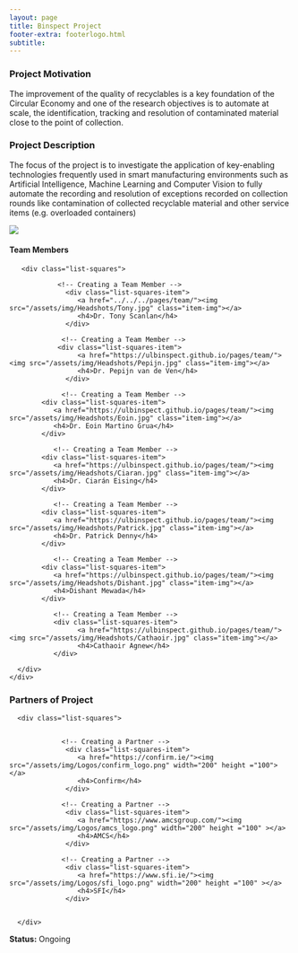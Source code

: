 ```yaml
---
layout: page
title: Binspect Project
footer-extra: footerlogo.html
subtitle: 
---
```



### Project Motivation
The improvement of the quality of recyclables is a key foundation of the Circular Economy and one of the research objectives is to automate at scale, the identification, tracking and resolution of contaminated material close to the point of collection.

### Project Description
The focus of the project is to investigate the application of key-enabling technologies frequently used in smart manufacturing environments such as Artificial Intelligence, Machine Learning and Computer Vision to fully automate the recording and resolution of exceptions recorded on collection rounds like contamination of collected recyclable material and other service items (e.g. overloaded containers)


<img src="/assets/img/ob_Det_place.png" class="center">



#### Team Members 


<div class="container-fluid">
   
   <div class="row">
                 
       <div class="list-squares">
          
                <!-- Creating a Team Member -->
                  <div class="list-squares-item">
                     <a href="../../../pages/team/"><img src="/assets/img/Headshots/Tony.jpg" class="item-img"></a>
                     <h4>Dr. Tony Scanlan</h4>
                  </div>
          
                 <!-- Creating a Team Member -->
               	<div class="list-squares-item">
                     <a href="https://ulbinspect.github.io/pages/team/"><img src="/assets/img/Headshots/Pepijn.jpg" class="item-img"></a>
                     <h4>Dr. Pepijn van de Ven</h4>
                  </div>
    
                 <!-- Creating a Team Member -->
            <div class="list-squares-item">
               <a href="https://ulbinspect.github.io/pages/team/"><img src="/assets/img/Headshots/Eoin.jpg" class="item-img"></a>
               <h4>Dr. Eoin Martino Grua</h4>
            </div>
                
               <!-- Creating a Team Member -->
            <div class="list-squares-item">
               <a href="https://ulbinspect.github.io/pages/team/"><img src="/assets/img/Headshots/Ciaran.jpg" class="item-img"></a>
               <h4>Dr. Ciarán Eising</h4>
            </div>
      
               <!-- Creating a Team Member -->
            <div class="list-squares-item">
               <a href="https://ulbinspect.github.io/pages/team/"><img src="/assets/img/Headshots/Patrick.jpg" class="item-img"></a>
               <h4>Dr. Patrick Denny</h4>
            </div>
                                  
               <!-- Creating a Team Member -->
            <div class="list-squares-item">
               <a href="https://ulbinspect.github.io/pages/team/"><img src="/assets/img/Headshots/Dishant.jpg" class="item-img"></a>
               <h4>Dishant Mewada</h4>
            </div>
        
               <!-- Creating a Team Member -->
               <div class="list-squares-item">
                     <a href="https://ulbinspect.github.io/pages/team/"><img src="/assets/img/Headshots/Cathaoir.jpg" class="item-img"></a>
                     <h4>Cathaoir Agnew</h4>
               </div>    
     
      </div>
    </div>
</div>


### Partners of Project
<!-- - [Confirm](https://confirm.ie/)
- [AMCS](https://www.amcsgroup.com/) -->


<div class="container-fluid">
   
   <div class="row">
      
      <div class="list-squares">
                 
   
                 <!-- Creating a Partner -->
                  <div class="list-squares-item">
                     <a href="https://confirm.ie/"><img src="/assets/img/Logos/confirm_logo.png" width="200" height ="100"></a>
                     <h4>Confirm</h4>
                  </div>
         
                 <!-- Creating a Partner -->
                  <div class="list-squares-item">
                     <a href="https://www.amcsgroup.com/"><img src="/assets/img/Logos/amcs_logo.png" width="200" height ="100" ></a>
                     <h4>AMCS</h4>
                  </div>
         
                 <!-- Creating a Partner -->
                  <div class="list-squares-item">
                     <a href="https://www.sfi.ie/"><img src="/assets/img/Logos/sfi_logo.png" width="200" height ="100" ></a>
                     <h4>SFI</h4>
                  </div>
                        
                  
      </div>
  </div>
</div>

**Status:** Ongoing
